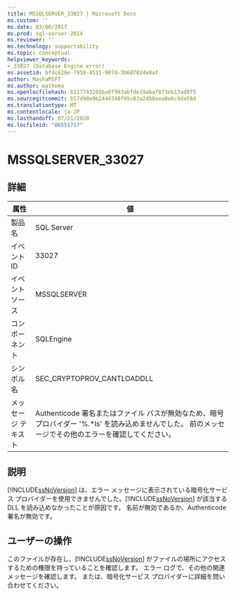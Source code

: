 ```yaml
---
title: MSSQLSERVER_33027 | Microsoft Docs
ms.custom: ''
ms.date: 03/06/2017
ms.prod: sql-server-2014
ms.reviewer: ''
ms.technology: supportability
ms.topic: conceptual
helpviewer_keywords:
- 33027 (Database Engine error)
ms.assetid: bfdc626e-7958-4511-987d-3b687824e8af
author: MashaMSFT
ms.author: mathoma
ms.openlocfilehash: b117743265ba0f993abfde19abaf873eb13ad8f5
ms.sourcegitcommit: b57d98e9b2444348f95c83a24b8eea0e6c9da58d
ms.translationtype: MT
ms.contentlocale: ja-JP
ms.lasthandoff: 07/21/2020
ms.locfileid: "86551717"
---
```

# <a name="mssqlserver_33027"></a>MSSQLSERVER_33027
    
## <a name="details"></a>詳細  
  
|属性|値|  
|-|-|  
|製品名|SQL Server|  
|イベント ID|33027|  
|イベント ソース|MSSQLSERVER|  
|コンポーネント|SQLEngine|  
|シンボル名|SEC_CRYPTOPROV_CANTLOADDLL|  
|メッセージ テキスト|Authenticode 署名またはファイル パスが無効なため、暗号プロバイダー '%.*ls' を読み込めませんでした。 前のメッセージでその他のエラーを確認してください。|  
  
## <a name="explanation"></a>説明  
 [!INCLUDE[ssNoVersion](../../includes/ssnoversion-md.md)] は、エラー メッセージに表示されている暗号化サービス プロバイダーを使用できませんでした。[!INCLUDE[ssNoVersion](../../includes/ssnoversion-md.md)] が該当する DLL を読み込めなかったことが原因です。 名前が無効であるか、Authenticode 署名が無効です。  
  
## <a name="user-action"></a>ユーザーの操作  
 このファイルが存在し、[!INCLUDE[ssNoVersion](../../includes/ssnoversion-md.md)] がファイルの場所にアクセスするための権限を持っていることを確認します。 エラー ログで、その他の関連メッセージを確認します。 または、暗号化サービス プロバイダーに詳細を問い合わせてください。  
  
  
